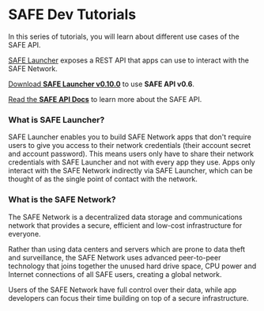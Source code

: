 # SAFE Dev Tutorials

In this series of tutorials, you will learn about different use cases of the SAFE API.

[SAFE Launcher](https://maidsafe.readme.io/docs/launcher) exposes a REST API that apps can use to interact with the SAFE Network.

[Download **SAFE Launcher v0.10.0**](https://github.com/maidsafe/safe_launcher/releases/tag/0.10.0) to use **SAFE API v0.6**.

[Read the **SAFE API Docs**](https://api.safedev.org) to learn more about the SAFE API.

### What is SAFE Launcher?

SAFE Launcher enables you to build SAFE Network apps that don't require users to give you access to their network credentials (their account secret and account password). This means users only have to share their network credentials with SAFE Launcher and not with every app they use. Apps only interact with the SAFE Network indirectly via SAFE Launcher, which can be thought of as the single point of contact with the network.

### What is the SAFE Network?

The SAFE Network is a decentralized data storage and communications network that provides a secure, efficient and low-cost infrastructure for everyone.

Rather than using data centers and servers which are prone to data theft and surveillance, the SAFE Network uses advanced peer-to-peer technology that joins together the unused hard drive space, CPU power and Internet connections of all SAFE users, creating a global network.

Users of the SAFE Network have full control over their data, while app developers can focus their time building on top of a secure infrastructure.
